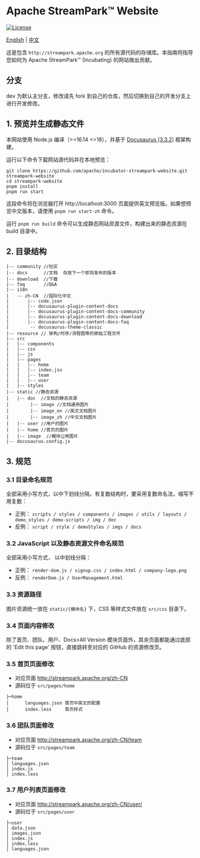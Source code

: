 # Apache StreamPark™ Website

[![License](https://img.shields.io/badge/license-Apache%202-4EB1BA.svg)](https://www.apache.org/licenses/LICENSE-2.0.html)

[English](README.md) | [中文](README_ZH.md)

这是包含 `http://streampark.apache.org` 的所有源代码的存储库。本指南将指导您如何为 Apache StreamPark™ (Incubating) 的网站做出贡献。

## 分支

dev 为默认主分支，修改请先 fork 到自己的仓库，然后切换到自己的开发分支上进行开发修改。

## 1. 预览并生成静态文件

本网站使用 Node.js 编译（>=16.14 <=18），并基于 [Docusaurus (3.3.2)](https://docusaurus.io/) 框架构建。

运行以下命令下载网站源代码并在本地预览：

```shell
git clone https://github.com/apache/incubator-streampark-website.git streampark-website
cd streampark-website
pnpm install
pnpm run start
```

这段命令将在浏览器打开 http://localhost:3000 页面提供英文预览版。如果想预览中文版本，请使用 `pnpm run start-zh` 命令。

运行 `pnpm run build` 命令可以生成静态网站资源文件，构建出来的静态资源在 build 目录中。

## 2. 目录结构

```text
|-- community //社区
|-- docs      //文档  存放下一个即将发布的版本
|-- download  //下载
|-- faq       //Q&A
|-- i18n
|   -- zh-CN  //国际化中文
|       |-- code.json
|       |-- docusaurus-plugin-content-docs
|       |-- docusaurus-plugin-content-docs-community
|       |-- docusaurus-plugin-content-docs-download
|       |-- docusaurus-plugin-content-docs-faq
|        -- docusaurus-theme-classic
|-- resource // 架构/时序/流程图等的原始工程文件
|-- src
|   |-- components
|   |-- css
|   |-- js
|   |-- pages
|   |   |-- home
|   |   |-- index.jsx
|   |   |-- team
|   |   |-- user
|   |-- styles
|-- static //静态资源
|   |-- doc  //文档的静态资源
|        |-- image //文档通用图片
|        |-- image_en //英文文档图片
|        |-- image_zh //中文文档图片
|   |-- user //用户的图片
|   |-- home //首页的图片
|   |-- image  //模块公用图片
|-- docusaurus.config.js
```

## 3. 规范

### 3.1 目录命名规范

全部采用小写方式，以中下划线分隔，有复数结构时，要采用复数命名法，缩写不用复数：

* 正例： `scripts / styles / components / images / utils / layouts / demo_styles / demo-scripts / img / doc`
* 反例： `script / style / demoStyles / imgs / docs`

### 3.2 JavaScript 以及静态资源文件命名规范

全部采用小写方式， 以中划线分隔：

* 正例： `render-dom.js / signup.css / index.html / company-logo.png`
* 反例： `renderDom.js / UserManagement.html`

### 3.3 资源路径

图片资源统一放在 `static/{模块名}` 下，CSS 等样式文件放在 `src/css` 目录下。

### 3.4 页面内容修改

除了首页、团队、用户、Docs>All Version 模块页面外，其余页面都能通过底部的 'Edit this page' 按钮，直接跳转至对应的 GitHub 的资源修改页。

### 3.5 首页页面修改

* 对应页面 http://streampark.apache.org/zh-CN
* 源码位于 `src/pages/home`

```
├─home
│      languages.json 首页中英文的配置
│      index.less     首页样式
```

### 3.6 团队页面修改

* 对应页面 http://streampark.apache.org/zh-CN/team
* 源码位于 `src/pages/team`

```
├─team
│ languages.json
│ index.js
│ index.less
```

### 3.7  用户列表页面修改

* 对应页面 http://streampark.apache.org/zh-CN/user/
* 源码位于 `src/pages/user`

```
├─user
│ data.json
│ images.json
│ index.js
│ index.less
│ languages.json
```
